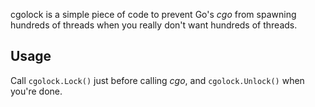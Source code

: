 cgolock is a simple piece of code to prevent Go's *cgo* from spawning hundreds of threads when you really don't want hundreds of threads.

## Usage

Call `cgolock.Lock()` just before calling *cgo*, and `cgolock.Unlock()` when you're done.
